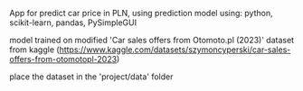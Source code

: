 App for predict car price in PLN, using prediction model
using: python, scikit-learn, pandas, PySimpleGUI

model trained on modified 'Car sales offers from Otomoto.pl (2023)' dataset from kaggle (https://www.kaggle.com/datasets/szymoncyperski/car-sales-offers-from-otomotopl-2023)

place the dataset in the 'project/data' folder
